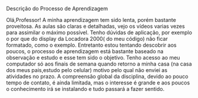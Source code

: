 Descrição do Processo de Aprendizagem


Olá,Professor!
A minha aprendizagem tem sido lenta, porém bastante proveitosa.
As aulas são claras e detalhadas, vejo os vídeos varias vezes para assimilar o máximo possível.
Tenho dúvidas de aplicação, por exemplo o por que do display da Locadora 2000( do meu código) não ficar formatado, como o exemplo. 
Entretanto estou tentando descobrir aos poucos, o processo de aprendizagem está bastante baseado na observação e estudo e esse tem sido o objetivo.
Tenho acesso ao meu computador só aos finais de semana quando retorno a minha casa (na casa dos meus pais,estudo pelo celular) motivo pelo qual 
não enviei as atividades no prazo. 
A compreensão global da disciplina, devido ao pouco tempo de contato, é ainda limitada, mas o interesse é grande e aos poucos o conhecimento irá se instalando e tudo passará a fazer sentido.	